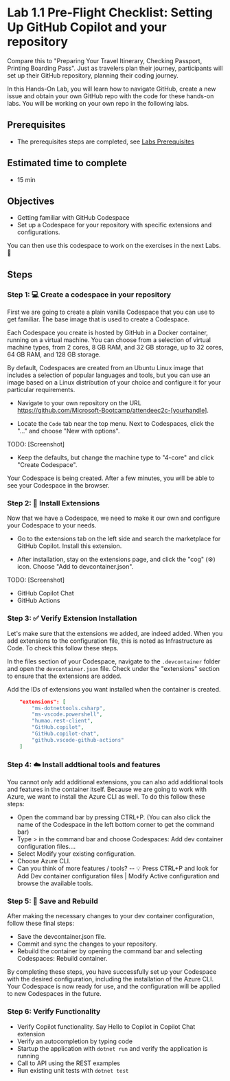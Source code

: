 # Lab 1.1 Pre-Flight Checklist: Setting Up GitHub Copilot and your repository

Compare this to "Preparing Your Travel Itinerary, Checking Passport, Printing Boarding Pass". Just as travelers plan their journey, participants will set up their GitHub repository, planning their coding journey.

In this Hands-On Lab, you will learn how to navigate GitHub, create a new issue and obtain your own GitHub repo with the code for these hands-on labs. You will be working on your own repo in the following labs.

## Prerequisites
- The prerequisites steps are completed, see [Labs Prerequisites](https://github.com/XpiritBV/Copilot-Bootcamp#labs-prerequisites)

## Estimated time to complete
- 15 min

## Objectives
- Getting familiar with GitHub Codespace 
- Set up a Codespace for your repository with specific extensions and configurations. 

You can then use this codespace to work on the exercises in the next Labs. 🔨

## Steps

### Step 1: 💻 Create a codespace in your repository

First we are going to create a plain vanilla Codespace that you can use to get familiar. The base image that is used to create a Codespace.

Each Codespace you create is hosted by GitHub in a Docker container, running on a virtual machine. You can choose from a selection of virtual machine types, from 2 cores, 8 GB RAM, and 32 GB storage, up to 32 cores, 64 GB RAM, and 128 GB storage.

By default, Codespaces are created from an Ubuntu Linux image that includes a selection of popular languages and tools, but you can use an image based on a Linux distribution of your choice and configure it for your particular requirements.

- Navigate to your own repository on the URL https://github.com/Microsoft-Bootcamp/attendeec2c-[yourhandle].

- Locate the `Code` tab near the top menu. Next to Codespaces, click the "..." and choose "New with options".

TODO: [Screenshot]

- Keep the defaults, but change the machine type to "4-core" and click "Create Codespace".

Your Codespace is being created. After a few minutes, you will be able to see your Codespace in the browser.

### Step 2: 🔧 Install Extensions

Now that we have a Codespace, we need to make it our own and configure your Codespace to your needs.

- Go to the extensions tab on the left side and search the marketplace for GitHub Copilot. Install this extension.

- After installation, stay on the extensions page, and click the "cog" (:gear:) icon. Choose "Add to devcontainer.json".

TODO: [Screenshot]

- GitHub Copilot Chat
- GitHub Actions

### Step 3: ✅ Verify Extension Installation
Let's make sure that the extensions we added, are indeed added. When you add extensions to the configuration file, this is noted as Infrastructure as Code. To check this follow these steps.

In the files section of your Codespace, navigate to the `.devcontainer` folder and open the `devcontainer.json` file. Check under the "extensions" section to ensure that the extensions are added.

Add the IDs of extensions you want installed when the container is created.

```json
	"extensions": [
		"ms-dotnettools.csharp",
		"ms-vscode.powershell",
		"humao.rest-client",
		"GitHub.copilot",
		"GitHub.copilot-chat",
		"github.vscode-github-actions"
	]
```

### Step 4: ☁️ Install addtional tools and features

You cannot only add additional extensions, you can also add additional tools and features in the container itself. Because we are going to work with Azure, we want to install the Azure CLI as well. To do this follow these steps:

- Open the command bar by pressing CTRL+P. (You can also click the name of the Codespace in the left bottom corner to get the command bar)
- Type > in the command bar and choose Codespaces: Add dev container configuration files....
- Select Modify your existing configuration.
- Choose Azure CLI.
- Can you think of more features / tools?
-- 💡 Press CTRL+P and look for Add Dev container configuration files | Modify Active configuration and browse the available tools.

### Step 5: 💾 Save and Rebuild
After making the necessary changes to your dev container configuration, follow these final steps:

- Save the devcontainer.json file.
- Commit and sync the changes to your repository.
- Rebuild the container by opening the command bar and selecting Codespaces: Rebuild container.

By completing these steps, you have successfully set up your Codespace with the desired configuration, including the installation of the Azure CLI. Your Codespace is now ready for use, and the configuration will be applied to new Codespaces in the future.


### Step 6: Verify Functionality

- Verify Copilot functionality. Say Hello to Copilot in Copilot Chat extension
- Verify an autocompletion by typing code
- Startup the application with `dotnet run` and verify the application is running
- Call to API using the REST examples
- Run existing unit tests with `dotnet test`